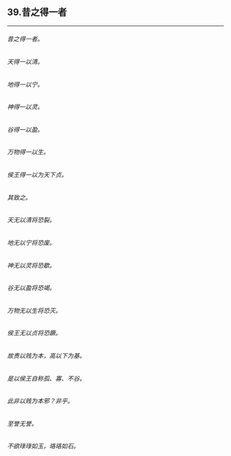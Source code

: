 ## 39.昔之得一者
---


###### 昔之得一者。

###### 天得一以清。

###### 地得一以宁。

###### 神得一以灵。

###### 谷得一以盈。

###### 万物得一以生。

###### 侯王得一以为天下贞。

###### 其致之。

###### 天无以清将恐裂。

###### 地无以宁将恐废。

###### 神无以灵将恐歇。

###### 谷无以盈将恐竭。

###### 万物无以生将恐灭。

###### 侯王无以贞将恐蹶。

###### 故贵以贱为本，高以下为基。

###### 是以侯王自称孤、寡、不谷。

###### 此非以贱为本邪？非乎。

###### 至誉无誉。

###### 不欲琭琭如玉，珞珞如石。

###### 

